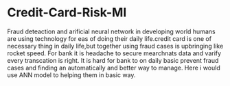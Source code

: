 # Credit-Card-Risk-Ml
Fraud deteaction and arificial neural network
in developing world humans are using technology for eas of doing their daily life.credit card is one of necessary thing in daily life,but together using fraud cases is upbringing like rocket speed. 
For bank it is headache to secure mearchnats data and varify every transcation is right. It is hard for bank to on daily basic prevent fraud cases and finding an automatically and better way to manage. 
Here i would use ANN model to helping them in basic way.
